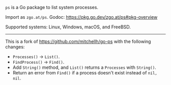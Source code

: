 `ps` is a Go package to list system processes.

Import as `zgo.at/ps`. Godoc: https://pkg.go.dev/zgo.at/ps#pkg-overview

Supported systems: Linux, Windows, macOS, and FreeBSD.

---

This is a fork of https://github.com/mitchellh/go-ps with the following changes:

- `Processes()` → `List()`.
- `FindProcess()` -> `Find()`.
- Add `String()` method, and `List()` returns a `Processes` with `String()`.
- Return an error from `Find()` if a process doesn't exist instead of `nil, nil`.
